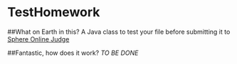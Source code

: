 TestHomework
================

##What on Earth in this?
A Java class to test your file before submitting it to  [Sphere Online Judge](http://spoj.com)

##Fantastic, how does it work?
*TO BE DONE*
